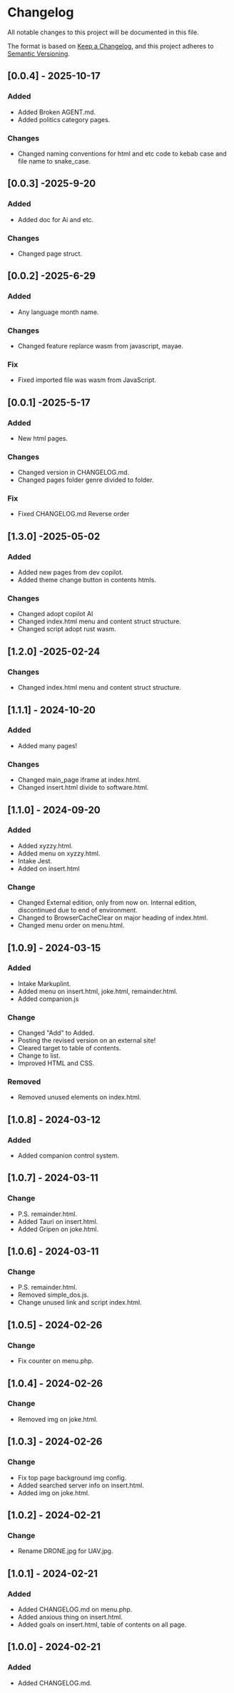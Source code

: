 # Changelog

All notable changes to this project will be documented in this file.

The format is based on [Keep a Changelog](https://keepachangelog.com/en/1.1.0/),
and this project adheres to [Semantic Versioning](https://semver.org/spec/v2.0.0.html).

<!-- 0.x.y only because unstable system -->

## [0.0.4] - 2025-10-17

### Added

- Added Broken AGENT.md.
- Added politics category pages.

### Changes

- Changed naming conventions for html and etc code to kebab case and file name to snake_case.

## [0.0.3] -2025-9-20

### Added

- Added doc for Ai and etc.

### Changes

- Changed page struct.

## [0.0.2] -2025-6-29

### Added

- Any language month name.

### Changes

- Changed feature replarce wasm from javascript, mayae.

### Fix

- Fixed imported file was wasm from JavaScript.

## [0.0.1] -2025-5-17

### Added

- New html pages.

### Changes

- Changed version in CHANGELOG.md.
- Changed pages folder genre divided to folder.

### Fix

- Fixed CHANGELOG.md Reverse order

## [1.3.0] -2025-05-02

### Added

- Added new pages from dev copilot.
- Added theme change button in contents htmls.

### Changes

- Changed adopt copilot AI
- Changed index.html menu and content struct structure.
- Changed script adopt rust wasm.

## [1.2.0] -2025-02-24

### Changes

- Changed index.html menu and content struct structure.

## [1.1.1] - 2024-10-20

### Added

- Added many pages!

### Changes

- Changed main_page iframe at index.html.
- Changed insert.html divide to software.html.

## [1.1.0] - 2024-09-20

### Added

- Added xyzzy.html.
- Added menu on xyzzy.html.
- Intake Jest.
- Added on insert.html

### Change

- Changed External edition, only from now on. Internal edition, discontinued due to end of environment.
- Changed to BrowserCacheClear on major heading of index.html.
- Changed menu order on menu.html.

## [1.0.9] - 2024-03-15

### Added

- Intake Markuplint.
- Added menu on insert.html, joke.html, remainder.html.
- Added companion.js

### Change

- Changed "Add" to Added.
- Posting the revised version on an external site!
- Cleared target to table of contents.
- Change to list.
- Improved HTML and CSS.

### Removed

- Removed unused elements on index.html.

## [1.0.8] - 2024-03-12

### Added

- Added companion control system.

## [1.0.7] - 2024-03-11

### Change

- P.S. remainder.html.
- Added Tauri on insert.html.
- Added Gripen on joke.html.

## [1.0.6] - 2024-03-11

### Change

- P.S. remainder.html.
- Removed simple_dos.js.
- Change unused link and script index.html.

## [1.0.5] - 2024-02-26

### Change

- Fix counter on menu.php.

## [1.0.4] - 2024-02-26

### Change

- Removed img on joke.html.

## [1.0.3] - 2024-02-26

### Change

- Fix top page background img config.
- Added searched server info on insert.html.
- Added img on joke.html.

## [1.0.2] - 2024-02-21

### Change

- Rename DRONE.jpg for UAV.jpg.

## [1.0.1] - 2024-02-21

### Added

- Added CHANGELOG.md on menu.php.
- Added anxious thing on insert.html.
- Added goals on insert.html, table of contents on all page.

## [1.0.0] - 2024-02-21

### Added

- Added CHANGELOG.md.
